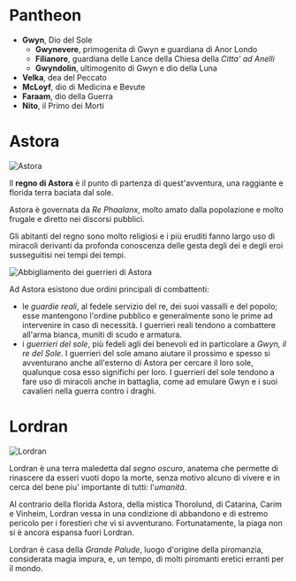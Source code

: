# Pantheon

- **Gwyn**, Dio del Sole
    - **Gwynevere**, primogenita di Gwyn e guardiana di Anor Londo
    - **Filianore**, guardiana delle Lance della Chiesa della *Citta' ad Anelli*
    - **Gwyndolin**, ultimogenito di Gwyn e dio della Luna
- **Velka**, dea del Peccato
- **McLoyf**, dio di Medicina e Bevute
- **Faraam**, dio della Guerra
- **Nito**, il Primo dei Morti

# Astora

![Astora](https://i.ytimg.com/vi/TkRdz7xCC4g/maxresdefault.jpg)

Il **regno di Astora** è il punto di partenza di quest'avventura, una raggiante e florida terra baciata dal sole.

Astora è governata da *Re Phaalanx*, molto amato dalla popolazione e molto frugale e diretto nei discorsi pubblici.

Gli abitanti del regno sono molto religiosi e i più eruditi fanno largo uso di miracoli derivanti da profonda conoscenza
delle gesta degli dei e degli eroi susseguitisi nei tempi dei tempi.

![Abbigliamento dei guerrieri di Astora](https://images-geeknative-com.exactdn.com/wp-content/uploads/2020/06/28213227/Dark-Souls-Cosplay-by-Sunlight-banner-scaled.jpg?strip=all&lossy=1&ssl=1)

Ad Astora esistono due ordini principali di combattenti:

- le *guardie reali*, al fedele servizio del re, dei suoi vassalli e del popolo; esse mantengono l'ordine pubblico e
  generalmente sono le prime ad intervenire in caso di necessità. I guerrieri reali tendono a combattere all'arma
  bianca, muniti di scudo e armatura.
- i *guerrieri del sole*, più fedeli agli dei benevoli ed in particolare a *Gwyn, il re del Sole*. I guerrieri del sole
  amano aiutare il prossimo e spesso si avventurano anche all'esterno di Astora per cercare il loro sole, qualunque cosa
  esso significhi per loro. I guerrieri del sole tendono a fare uso di miracoli anche in battaglia, come ad emulare Gwyn
  e i suoi cavalieri nella guerra contro i draghi.

# Lordran

![Lordran](https://wallpaperaccess.com/full/232610.jpg)

Lordran è una terra maledetta dal *segno oscuro*, anatema che permette di rinascere da esseri vuoti dopo la morte, senza
motivo alcuno di vivere e in cerca del bene piu' importante di tutti: l'*umanità*.

Al contrario della florida Astora, della mistica Thorolund, di Catarina, Carim e Vinheim, Lordran vessa in una
condizione di abbandono e di estremo pericolo per i forestieri che vi si avventurano. Fortunatamente, la piaga non si è
ancora espansa fuori Lordran.

Lordran è casa della *Grande Palude*, luogo d'origine della piromanzia, considerata magia impura, e, un tempo, di molti
piromanti eretici erranti per il mondo.

